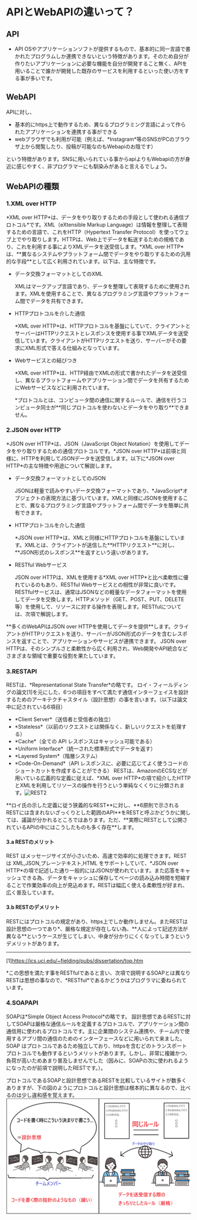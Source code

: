 # APIとWebAPIの違いって？
## API
- API OSやアプリケーションソフトが提供するもので、基本的に同一言語で書かれたプログラムしか連携できないという特徴があります。そのため自分が作りたいアプリケーションに必要な機能を自分が開発すること無く、APIを用いることで誰かが開発した既存のサービスを利用するといった使い方をする事が多いです。

## WebAPI 
APIに対し、
  - 基本的にhttps上で動作するため、異なるプログラミング言語によって作られたアプリケーションを連携する事ができる
  - webブラウザでも利用が可能（例えば、\*Instagram\*等のSNSがPCのブラウザ上から閲覧したり、投稿が可能なのもWebapiのお陰です）
  
という特徴があります。SNSに用いられている事からapiよりもWebapiの方が身近に感じやすく、非プログラマーにも馴染みがあると言えるでしょう。
## WebAPIの種類
### 1.XML over HTTP
\*XML over HTTP\*は、データをやり取りするための手段として使われる通信プロトコル<span class="asterisk">*</span>です。XML（eXtensible Markup Language）は情報を整理して表現するための言語で、これをHTTP（Hypertext Transfer Protocol）を使ってウェブ上でやり取りします。HTTPは、Web上でデータを転送するための規格であり、これを利用する事によりXMLデータを送受信します。\*XML over HTTP\*は、\*\*異なるシステムやプラットフォーム間でデータをやり取りするための汎用的な手段\*\*として広く利用されています。以下は、主な特徴です。

- データ交換フォーマットとしてのXML

     XMLはマークアップ言語であり、データを整理して表現するために使用されます。XMLを使用することで、異なるプログラミング言語やプラットフォーム間でデータを共有できます。

- HTTPプロトコルを介した通信 

    \*XML over HTTP\*は、HTTPプロトコルを基盤にしていて、クライアントとサーバーはHTTPリクエストとレスポンスを使用する事でXMLデータを送受信しています。クライアントがHTTPリクエストを送り、サーバーがその要求にXML形式で答える仕組みとなっています。
- Webサービスとの結びつき

    \*XML over HTTP\*は、HTTP経由でXMLの形式で書かれたデータを送受信し、異なるプラットフォームやアプリケーション間でデータを共有するためにWebサービスなどに利用されています。

    <span class="asterisk">*</span>プロトコルとは、コンピュータ間の通信に関するルールで、通信を行うコンピュータ同士が\*\*同じプロトコルを使わないとデータをやり取り\*\*できません。
### 2.JSON over HTTP
\*JSON over HTTP\*は、JSON（JavaScript Object Notation）を使用してデータをやり取りするための通信プロトコルです。\*JSON over HTTP\*は前項と同様に、HTTPを利用してJSONデータを送受信します。以下に\*JSON over HTTP\*の主な特徴や用途について解説します。

- データ交換フォーマットとしてのJSON

    JSONは軽量で読みやすいデータ交換フォーマットであり、\*JavaScript\*オブジェクトの表現方法に基づいています。XMLと同様にJSONを使用することで、異なるプログラミング言語やプラットフォーム間でデータを簡単に共有できます。
- HTTPプロトコルを介した通信

    \*JSON over HTTP\*は、XMLと同様にHTTPプロトコルを基盤にしています。XMLとは、クライアントが送信した\*\*HTTPリクエスト\*\*に対し、\*\*JSON形式のレスポンス\*\*を返すという違いがあります。
- RESTful Webサービス

    JSON over HTTPは、XMLを使用する\*XML over HTTP\*と比べ柔軟性に優れているのもあり、RESTful Webサービスとの相性が非常に良いです。RESTfulサービスは、通常はJSONなどの軽量なデータフォーマットを使用してデータを交換します。HTTPメソッド（GET、POST、PUT、DELETE等）を使用して、リソースに対する操作を表現します。RESTfulについては、次項で解説します。

\*\*多くのWebAPIはJSON over HTTPを使用してデータを提供\*\*します。クライアントがHTTPリクエストを送り、サーバーがJSON形式のデータを含むレスポンスを返すことで、アプリケーションやサービスが連携できます。
JSON over HTTPは、そのシンプルさと柔軟性から広く利用され、Web開発やAPI統合などさまざまな領域で重要な役割を果たしています。
### 3.RESTAPI
RESTは、\*Representational State Transfer\*の略です。
ロイ・フィールディングの論文<span class="literature">[1]</span>を元にした、6つの項目をすべて満たす通信インターフェイスを設計するためのアーキテクチャスタイル（設計思想）の事を言います。（以下は論文中に記されている6項目）
- \*Client Server\*（送信者と受信者の独立）
- \*Stateless\*（以前のリクエストとは関係なく、新しいリクエストを処理する）
- \*Cache\*（全ての API レスポンスはキャッシュ可能である）
- \*Uniform Interface\*（統一された標準形式でデータを返す）
- \*Layered System\*（階層システム）
- \*Code-On-Demand\*（API レスポンスに、必要に応じてよく使うコードのショートカットを作成することができる）
RESTは、AmazonのECSなどが用いている広義的な定義に従えば、\*XML over HTTP\*の項で紹介したHTTPとXMLを利用してリソースの操作を行うという単純なくくりに分類されます。![REST2](rest2.png)

\*\*ロイ氏の示した定義に従う狭義的なREST\*\*に対し、\*\*6原則で示されるRESTには含まれないざっくりとした範囲のAPI\*\*をRESTと呼ぶかどうかに関しては、議論が分かれるところではあります。ただ、\*\*実際にRESTとして公開されているAPIの中にはこうしたものも多く存在\*\*します。


#### 3.a RESTのメリット
REST はメッセージサイズが小さいため、高速で効率的に処理できます。RESTは XML,JSON,プレーンテキスト,HTML をサポートしていて、\*JSON over HTTP\*の項で記述した通り一般的にはJSONが使われています。また応答をキャッシュできる為、データをキャッシュに保存してページの読み込み時間を短縮することで作業効率の向上が見込めます。RESTは幅広く使える柔軟性が好まれ、広く普及しています。
#### 3.b RESTのデメリット
RESTにはプロトコルの規定があり、https上でしか動作しません。またRESTは設計思想の一つであり<span class="asterisk">*</span>、厳格な規定が存在しない為、\*\*人によって記述方法が異なる\*\*というケースが生じてしまい、中身が分かりにくくなってしまうというデメリットがあります。

---
<span class="
literature">[1]</span>https://ics.uci.edu/~fielding/pubs/dissertation/top.htm

<span class="asterisk">*</span>この思想を満たす事をRESTfulであると言い、次項で説明するSOAPとは異なりRESTは思想の事なので、\*RESTful\*であるかどうかはプログラマに委ねられています。
### 4.SOAPAPI
SOAPは\*Simple Object Access Protocol\*の略です。
設計思想であるRESTに対してSOAPは厳格な通信ルールを定義するプロトコルで、アプリケーション間の通信用に使われるプロトコルです。主に企業間のシステム連携や、チーム内で使用するアプリ間の通信のためのインターフェースなどに用いられて来ました。SOAP はプロトコルであるため独立しており、httpsを含むどのトランスポートプロトコルでも動作するというメリットがあります。しかし、非常に複雑かつ、負荷が高いためあまり普及しませんでした（因みに、SOAPの次に使われるようになったのが前項で説明したRESTです。）。

プロトコルであるSOAPと設計思想であるRESTを比較しているサイトが数多くありますが、下の図のようにプロトコルと設計思想は根本的に異なるので、比べるのは少し違和感を覚えます。
![Designphilosophy and protocol](img/DesignphilosophyAndProtocol.png)







